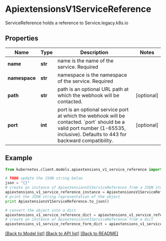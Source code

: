 # ApiextensionsV1ServiceReference

ServiceReference holds a reference to Service.legacy.k8s.io

## Properties

Name | Type | Description | Notes
------------ | ------------- | ------------- | -------------
**name** | **str** | name is the name of the service. Required | 
**namespace** | **str** | namespace is the namespace of the service. Required | 
**path** | **str** | path is an optional URL path at which the webhook will be contacted. | [optional] 
**port** | **int** | port is an optional service port at which the webhook will be contacted. &#x60;port&#x60; should be a valid port number (1-65535, inclusive). Defaults to 443 for backward compatibility. | [optional] 

## Example

```python
from kubernetes.client.models.apiextensions_v1_service_reference import ApiextensionsV1ServiceReference

# TODO update the JSON string below
json = "{}"
# create an instance of ApiextensionsV1ServiceReference from a JSON string
apiextensions_v1_service_reference_instance = ApiextensionsV1ServiceReference.from_json(json)
# print the JSON string representation of the object
print ApiextensionsV1ServiceReference.to_json()

# convert the object into a dict
apiextensions_v1_service_reference_dict = apiextensions_v1_service_reference_instance.to_dict()
# create an instance of ApiextensionsV1ServiceReference from a dict
apiextensions_v1_service_reference_form_dict = apiextensions_v1_service_reference.from_dict(apiextensions_v1_service_reference_dict)
```
[[Back to Model list]](../README.md#documentation-for-models) [[Back to API list]](../README.md#documentation-for-api-endpoints) [[Back to README]](../README.md)


